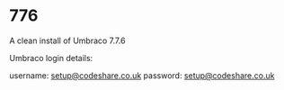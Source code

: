 # 776
A clean install of Umbraco 7.7.6

Umbraco login details:

username: setup@codeshare.co.uk
password: setup@codeshare.co.uk
